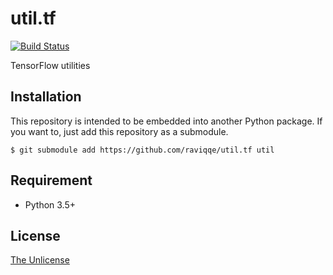 # util.tf

[![Build Status](https://travis-ci.org/raviqqe/util.tf.svg?branch=master)](https://travis-ci.org/raviqqe/util.tf)

TensorFlow utilities


## Installation

This repository is intended to be embedded into another Python package.
If you want to, just add this repository as a submodule.

```
$ git submodule add https://github.com/raviqqe/util.tf util
```


## Requirement

- Python 3.5+


## License

[The Unlicense](https://unlicense.org)
